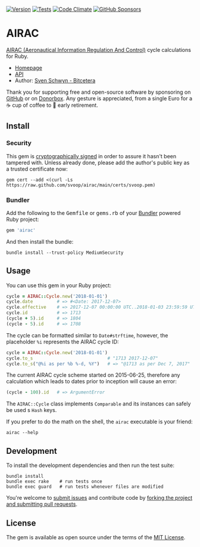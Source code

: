 [![Version](https://img.shields.io/gem/v/airac.svg?style=flat)](https://rubygems.org/gems/airac)
[![Tests](https://img.shields.io/github/actions/workflow/status/svoop/airac/test.yml?style=flat&label=tests)](https://github.com/svoop/airac/actions?workflow=Test)
[![Code Climate](https://img.shields.io/codeclimate/maintainability/svoop/airac.svg?style=flat)](https://codeclimate.com/github/svoop/airac/)
[![GitHub Sponsors](https://img.shields.io/github/sponsors/svoop.svg)](https://github.com/sponsors/svoop)

# AIRAC

[AIRAC (Aeronautical Information Regulation And Control)](https://en.wikipedia.org/wiki/Aeronautical_Information_Publication) cycle calculations for Ruby.

* [Homepage](https://github.com/svoop/airac)
* [API](https://www.rubydoc.info/gems/airac)
* Author: [Sven Schwyn - Bitcetera](https://bitcetera.com)

Thank you for supporting free and open-source software by sponsoring on [GitHub](https://github.com/sponsors/svoop) or on [Donorbox](https://donorbox.com/bitcetera). Any gesture is appreciated, from a single Euro for a ☕️ cup of coffee to 🍹 early retirement.

## Install

### Security

This gem is [cryptographically signed](https://guides.rubygems.org/security/#using-gems) in order to assure it hasn't been tampered with. Unless already done, please add the author's public key as a trusted certificate now:

```
gem cert --add <(curl -Ls https://raw.github.com/svoop/airac/main/certs/svoop.pem)
```

### Bundler

Add the following to the <tt>Gemfile</tt> or <tt>gems.rb</tt> of your [Bundler](https://bundler.io) powered Ruby project:

```ruby
gem 'airac'
```

And then install the bundle:

```
bundle install --trust-policy MediumSecurity
```

## Usage

You can use this gem in your Ruby project:

```ruby
cycle = AIRAC::Cycle.new('2018-01-01')
cycle.date         # => #<Date: 2017-12-07>
cycle.effective    # => 2017-12-07 00:00:00 UTC..2018-01-03 23:59:59 UTC
cycle.id           # => 1713
(cycle + 5).id     # => 1804
(cycle - 5).id     # => 1708
```

The cycle can be formatted similar to `Date#strftime`, however, the placeholder `%i` represents the AIRAC cycle ID:

```ruby
cycle = AIRAC::Cycle.new('2018-01-01')
cycle.to_s                            # "1713 2017-12-07"
cycle.to_s("@%i as per %b %-d, %Y")   # => "@1713 as per Dec 7, 2017"
```

The current AIRAC cycle scheme started on 2015-06-25, therefore any calculation which leads to dates prior to inception will cause an error:

```ruby
(cycle - 100).id   # => ArgumentError
```

The `AIRAC::Cycle` class implements `Comparable` and its instances can safely be used s `Hash` keys.

If you prefer to do the math on the shell, the `airac` executable is your friend:

```shell
airac --help
```

## Development

To install the development dependencies and then run the test suite:

```
bundle install
bundle exec rake    # run tests once
bundle exec guard   # run tests whenever files are modified
```

You're welcome to [submit issues](https://github.com/svoop/airac/issues) and contribute code by [forking the project and submitting pull requests](https://docs.github.com/en/get-started/quickstart/fork-a-repo).

## License

The gem is available as open source under the terms of the [MIT License](http://opensource.org/licenses/MIT).
